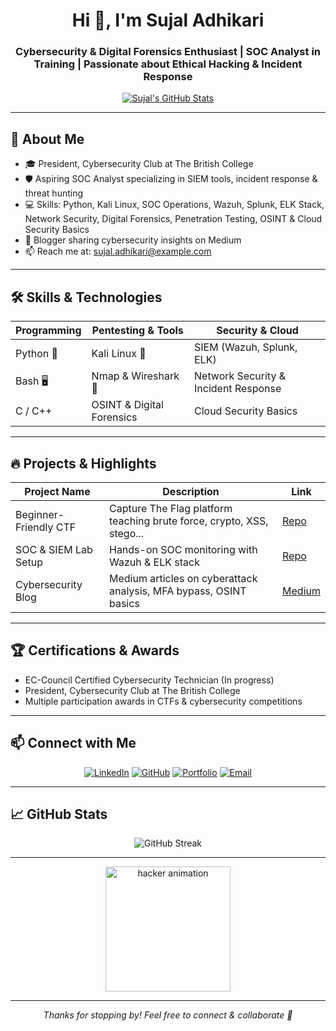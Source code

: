 <!--
  GitHub Profile README for Sujal Adhikari
-->

<h1 align="center">Hi 👋, I'm Sujal Adhikari</h1>
<h3 align="center">Cybersecurity & Digital Forensics Enthusiast | SOC Analyst in Training | Passionate about Ethical Hacking & Incident Response</h3>

<p align="center">
  <a href="https://github.com/SujalAdhikari-Hacker" target="_blank">
    <img src="https://github-readme-stats.vercel.app/api?username=SujalAdhikari-Hacker&show_icons=true&theme=dark&count_private=true" alt="Sujal's GitHub Stats" />
  </a>
</p>

---

## 🚀 About Me

- 🎓 President, Cybersecurity Club at The British College  
- 🛡️ Aspiring SOC Analyst specializing in SIEM tools, incident response & threat hunting  
- 💻 Skills: Python, Kali Linux, SOC Operations, Wazuh, Splunk, ELK Stack, Network Security, Digital Forensics, Penetration Testing, OSINT & Cloud Security Basics  
- 📝 Blogger sharing cybersecurity insights on Medium  
- 📫 Reach me at: [sujal.adhikari@example.com](mailto:sujal.adhikari@example.com)  

---

## 🛠️ Skills & Technologies

| Programming | Pentesting & Tools | Security & Cloud |
|-------------|--------------------|------------------|
| Python 🐍   | Kali Linux 🦅      | SIEM (Wazuh, Splunk, ELK) |
| Bash 🖥️     | Nmap & Wireshark 📡| Network Security & Incident Response |
| C / C++     | OSINT & Digital Forensics | Cloud Security Basics |

---

## 🔥 Projects & Highlights

| Project Name           | Description                                                            | Link                          |
|-----------------------|------------------------------------------------------------------------|-------------------------------|
| Beginner-Friendly CTF  | Capture The Flag platform teaching brute force, crypto, XSS, stego... | [Repo](https://github.com/SujalAdhikari-Hacker) |
| SOC & SIEM Lab Setup  | Hands-on SOC monitoring with Wazuh & ELK stack                         | [Repo](https://github.com/SujalAdhikari-Hacker) |
| Cybersecurity Blog    | Medium articles on cyberattack analysis, MFA bypass, OSINT basics      | [Medium](https://medium.com/@sujaladhikari) |

---

## 🏆 Certifications & Awards

- EC-Council Certified Cybersecurity Technician (In progress)  
- President, Cybersecurity Club at The British College  
- Multiple participation awards in CTFs & cybersecurity competitions  

---

## 📫 Connect with Me

<p align="center">
  <a href="https://linkedin.com/in/sujaladhikari" target="_blank"><img src="https://img.shields.io/badge/LinkedIn-blue?style=for-the-badge&logo=linkedin" alt="LinkedIn"/></a>
  <a href="https://github.com/SujalAdhikari-Hacker" target="_blank"><img src="https://img.shields.io/badge/GitHub-black?style=for-the-badge&logo=github" alt="GitHub"/></a>
  <a href="https://sujaladhikari149.com.np" target="_blank"><img src="https://img.shields.io/badge/Portfolio-000000?style=for-the-badge&logo=about.me" alt="Portfolio"/></a>
  <a href="mailto:sujal.adhikari@example.com"><img src="https://img.shields.io/badge/Email-D14836?style=for-the-badge&logo=gmail&logoColor=white" alt="Email"/></a>
</p>

---

## 📈 GitHub Stats

<p align="center">
  <img src="https://github-readme-streak-stats.herokuapp.com/?user=SujalAdhikari-Hacker&theme=dark" alt="GitHub Streak" />
</p>

---

<p align="center">
  <img src="https://media.giphy.com/media/3o7aCTfyhYawdOXcFW/giphy.gif" width="200" alt="hacker animation"/>
</p>

---

<p align="center"><i>Thanks for stopping by! Feel free to connect & collaborate 🚀</i></p>
